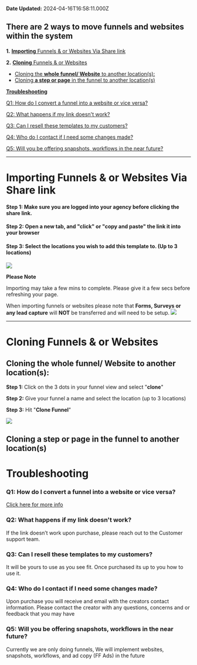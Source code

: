**Date Updated:** 2024-04-16T16:58:11.000Z

## There are 2 ways to move funnels and websites within the system

#### [](#Importing-Funnels-&%C2%A0or-website.)

#### [](#Cloning-Funnels-&%C2%A0or-Websites)
  
  
**1\.** [**Importing** Funnels & or Websites Via Share link](#Importing-Funnels-&%C2%A0or-Websites%C2%A0Via-Share-link)

**2\.** [**Cloning** Funnels & or Websites](#Cloning-Funnels-&%C2%A0or-Websites)

* [Cloning the **whole funnel/ Website** to another location(s):](#Cloning-the-whole-funnel/-Website-to-another-location%28s%29%3A)
* [Cloning **a step or page** in the funnel to another location(s)](#Cloning-a-step-or-page-in-the-funnel-to-another-location%28s%29)

[**Troubleshooting**](#Troubleshooting)

[Q1: How do I convert a funnel into a website or vice versa?](#Q1%3A-How-do-I-convert-a-funnel-into-a-website-or-vice-versa?)

[Q2: What happens if my link doesn't work?](#Q2%3A-What-happens-if-my-link-doesn't-work?)

[Q3: Can I resell these templates to my customers?](#Q3%3A-Can-I-resell-these-templates-to-my-customers?)

[Q4: Who do I contact if I need some changes made?](#Q4%3A-Who-do-I-contact-if-I-need-some-changes-made?)

[Q5: Will you be offering snapshots, workflows in the near future?](#Q5%3A-Will-you-be-offering-snapshots,-workflows-in-the-near-future?)

  
---

  
# **Importing Funnels &** **or Websites** **Via Share link**

####   

#### **Step 1:** Make sure you are logged into your agency before clicking the share link. 

#### **Step 2:** Open a new tab, and "**click**" or "**copy and paste**" the link it into your browser

#### **Step 3:** Select the locations you wish to add this template to. (Up to 3 locations)

  
![](https://s3.amazonaws.com/cdn.freshdesk.com/data/helpdesk/attachments/production/48200575781/original/Weampmf_nWPyT54ZuWF4WTLIjeO8iWNi6g.gif?1647015777)

  
**Please Note** 

Importing may take a few mins to complete. Please give it a few secs before refreshing your page. 

When importing funnels or websites please note that **Forms, Surveys or any lead capture** will **NOT** be transferred and will need to be setup.
![](https://s3.amazonaws.com/cdn.freshdesk.com/data/helpdesk/attachments/production/48200655208/original/8SBGyJM3I3m3RCnZX5hkeJ-EIEDcY6n9yg.png?1647028052)
  
  
---
  
  
# **Cloning Funnels &** **or Websites**

## Cloning the **whole funnel/ Website** to another location(s):

**Step 1:** Click on the 3 dots in your funnel view and select "**clone**"

**Step 2:** Give your funnel a name and select the location (up to 3 locations)

**Step 3:** Hit "**Clone Funnel**"

![](https://s3.amazonaws.com/cdn.freshdesk.com/data/helpdesk/attachments/production/48200579948/original/QNZL6j-DqSX-0GK99sIeNRdiaX-tT_JJfA.gif?1647016211)
  
  
## Cloning **a step or page** in the funnel to another location(s)
  
  
# **Troubleshooting**

### **Q1: How do I convert a funnel into a website or vice versa?**

[Click here for more info](https://help.gohighlevel.com/en/support/solutions/articles/48001209319)

  
### **Q2: What happens if my link doesn't work?**

If the link doesn’t work upon purchase, please reach out to the Customer support team.

  
### **Q3: Can I resell these templates to my customers?**

It will be yours to use as you see fit. Once purchased its up to you how to use it.

  
### **Q4: Who do I contact if I need some changes made?**

Upon purchase you will receive and email with the creators contact information. Please contact the creator with any questions, concerns and or feedback that you may have

  
### **Q5: Will you be offering snapshots, workflows in the near future?**

Currently we are only doing funnels, We will implement websites, snapshots, workflows, and ad copy (FF Ads) in the future
  
  